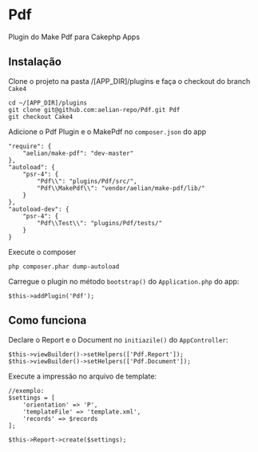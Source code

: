 # Pdf

Plugin do Make Pdf para Cakephp Apps

## Instalação

Clone o projeto na pasta /[APP_DIR]/plugins e faça o checkout do branch `Cake4`

```
cd ~/[APP_DIR]/plugins
git clone git@github.com:aelian-repo/Pdf.git Pdf
git checkout Cake4
```

Adicione o Pdf Plugin e o MakePdf no `composer.json` do app

```
"require": {
    "aelian/make-pdf": "dev-master"
},
"autoload": {
    "psr-4": {
        "Pdf\\": "plugins/Pdf/src/",
        "Pdf\\MakePdf\\": "vendor/aelian/make-pdf/lib/"
    }
},
"autoload-dev": {
    "psr-4": {
        "Pdf\\Test\\": "plugins/Pdf/tests/"
    }
}
```

Execute o composer

```
php composer.phar dump-autoload
```

Carregue o plugin no método `bootstrap()` do `Application.php` do app:

```
$this->addPlugin('Pdf');
```

## Como funciona

Declare o Report e o Document no `initiazile()` do `AppController`:

```
$this->viewBuilder()->setHelpers(['Pdf.Report']);        
$this->viewBuilder()->setHelpers(['Pdf.Document']);        
```

Execute a impressão no arquivo de template:

```
//exemplo:
$settings = [
    'orientation' => 'P',
    'templateFile' => 'template.xml',
    'records' => $records
];

$this->Report->create($settings);
```